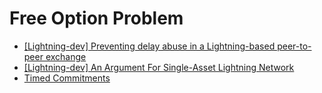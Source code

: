 # Free Option Problem

- [[Lightning-dev] Preventing delay abuse in a Lightning-based peer-to-peer exchange](https://lists.linuxfoundation.org/pipermail/lightning-dev/2018-May/001292.html)
- [[Lightning-dev] An Argument For Single-Asset Lightning Network](https://lists.linuxfoundation.org/pipermail/lightning-dev/2018-May/001292.html)
- [Timed Commitments](https://www.iacr.org/archive/crypto2000/18800237/18800237.pdf)
